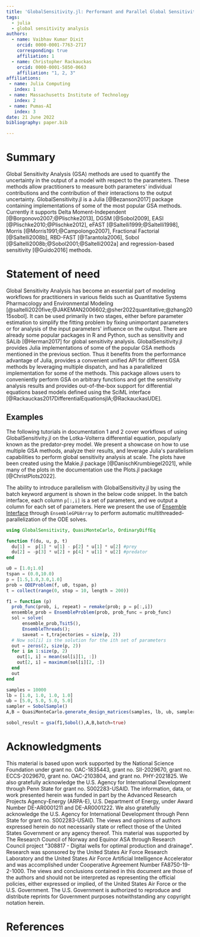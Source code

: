 ```yaml
---
title: 'GlobalSensitivity.jl: Performant and Parallel Global Sensitivity Analysis with Julia'
tags:
  - julia
  - global sensitivity analysis
authors:
  - name: Vaibhav Kumar Dixit
    orcid: 0000-0001-7763-2717
    corresponding: true
    affiliation: 1
  - name: Christopher Rackauckas
    orcid: 0000-0001-5850-0663
    affiliation: "1, 2, 3"
affiliations:
 - name: Julia Computing
   index: 1
 - name: Massachusetts Institute of Technology
   index: 2
 - name: Pumas-AI
   index: 3
date: 21 June 2022
bibliography: paper.bib

---
```


# Summary

Global Sensitivity Analysis (GSA) methods are used to quantify the uncertainty in the output of a model with respect to the parameters. These methods allow practitioners to measure both parameters' individual contributions and the contribution of their interactions to the output uncertainty. GlobalSensitivity.jl is a Julia [@Bezanson2017] package containing implementations of some of the most popular GSA methods. Currently it supports Delta Moment-Independent [@Borgonovo2007;@Plischke2013], DGSM [@Sobol2009], EASI [@Plischke2010;@Plischke2012], eFAST [@Saltelli1999;@Saltelli1998], Morris [@Morris1991;@Campolongo2007], Fractional Factorial [@Saltelli2008b], RBD-FAST [@Tarantola2006], Sobol [@Saltelli2008b;@Sobol2001;@Saltelli2002a] and regression-based sensitivity [@Guido2016] methods.

# Statement of need

Global Sensitivity Analysis has become an essential part of modeling workflows for practitioners in various fields such as Quantitative Systems Pharmacology and Environmental Modeling [@saltelli2020five;@JAKEMAN2006602;@sher2022quantitative;@zhang2015sobol]. It can be used primarily in two stages, either before parameter estimation to simplify the fitting problem by fixing unimportant parameters or for analysis of the input parameters' influence on the output.
There are already some popular packages in R and Python, such as sensitivity and SALib [@Herman2017] for global sensitivity analysis. GlobalSensitivity.jl provides Julia implementations of some of the popular GSA methods mentioned in the previous section. Thus it benefits from the performance advantage of Julia, provides a convenient unified API for different GSA methods by leveraging multiple dispatch, and has a parallelized implementation for some of the methods.
This package allows users to conveniently perform GSA on arbitrary functions and get the sensitivity analysis results and provides out-of-the-box support for differential equations based models defined using the SciML interface [@Rackauckas2017DifferentialEquationsjlA;@RackauckasUDE].

## Examples

The following tutorials in documentation 1 and 2 cover workflows of using GlobalSensitivity.jl on the Lotka-Volterra differential equation, popularly known as the predator-prey model. We present a showcase on how to use multiple GSA methods, analyze their results, and leverage Julia's parallelism capabilities to perform global sensitivity analysis at scale. The plots have been created using the Makie.jl package [@DanischKrumbiegel2021], while many of the plots in the documentation use the Plots.jl package [@ChristPlots2022].

The ability to introduce parallelism with GlobalSensitivity.jl by using the batch keyword argument is shown in the below code snippet. In the batch interface, each column `p[:,i]` is a set of parameters, and we output a column for each set of parameters. Here we present the use of [Ensemble Interface](https://diffeq.sciml.ai/stable/features/ensemble/) through `EnsembleGPUArray` to perform automatic multithreaded-parallelization of the ODE solves.

```julia
using GlobalSensitivity, QuasiMonteCarlo, OrdinaryDiffEq

function f(du, u, p, t)
  du[1] =  p[1] * u[1] - p[2] * u[1] * u[2] #prey
  du[2] = -p[3] * u[2] + p[4] * u[1] * u[2] #predator
end

u0 = [1.0;1.0]
tspan = (0.0,10.0)
p = [1.5,1.0,3.0,1.0]
prob = ODEProblem(f, u0, tspan, p)
t = collect(range(0, stop = 10, length = 200))

f1 = function (p)
  prob_func(prob, i, repeat) = remake(prob; p = p[:,i])
  ensemble_prob = EnsembleProblem(prob, prob_func = prob_func)
  sol = solve(
      ensemble_prob,Tsit5(),
      EnsembleThreads();
      saveat = t,trajectories = size(p, 2))
  # Now sol[i] is the solution for the ith set of parameters
  out = zeros(2, size(p, 2))
  for i in 1:size(p, 2)
    out[1, i] = mean(sol[i][1, :])
    out[2, i] = maximum(sol[i][2, :])
  end
  out
end

samples = 10000
lb = [1.0, 1.0, 1.0, 1.0]
ub = [5.0, 5.0, 5.0, 5.0]
sampler = SobolSample()
A,B = QuasiMonteCarlo.generate_design_matrices(samples, lb, ub, sampler)

sobol_result = gsa(f1,Sobol(),A,B,batch=true)
```

# Acknowledgments

This material is based upon work supported by the National Science Foundation under grant no.  OAC-1835443, grant no. SII-2029670,
grant no. ECCS-2029670, grant no. OAC-2103804, and grant no. PHY-2021825.  We also gratefully acknowledge the U.S. Agency for
International Development through Penn State for grant no. S002283-USAID. The information, data, or work presented herein was
funded in part by the Advanced Research Projects Agency-Energy (ARPA-E), U.S. Department of Energy, under Award Number DE-AR0001211
and DE-AR0001222. We also gratefully acknowledge the U.S. Agency for International Development through Penn State for grant no.
S002283-USAID. The views and opinions of authors expressed herein do not necessarily state or reflect those of the United States
Government or any agency thereof. This material was supported by The Research Council of Norway and Equinor ASA through Research
Council project "308817 - Digital wells for optimal production and drainage". Research was sponsored by the United States Air Force
Research Laboratory and the United States Air Force Artificial Intelligence Accelerator and was accomplished under Cooperative
Agreement Number FA8750-19-2-1000. The views and conclusions contained in this document are those of the authors and should not be
interpreted as representing the official policies, either expressed or implied, of the United States Air Force or the U.S. Government.
The U.S. Government is authorized to reproduce and distribute reprints for Government purposes notwithstanding any copyright notation herein.

# References
